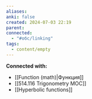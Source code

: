 ```yaml
---
aliases: 
anki: false
created: 2024-07-03 22:19
parent: 
connected:
  - "#обс/linking"
tags:
  - content/empty
---
```






**Connected with:**
- [[Function (math)|Функция]]
- [[514.116 Trigonometry MOC]]
- [[Hyperbolic functions]]

